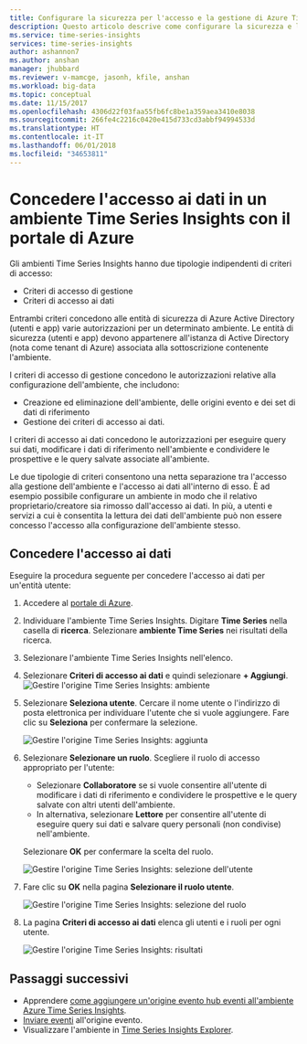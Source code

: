 ```yaml
---
title: Configurare la sicurezza per l'accesso e la gestione di Azure Time Series Insights | Microsoft Docs
description: Questo articolo descrive come configurare la sicurezza e le autorizzazioni come criteri di accesso per la gestione e come criteri di accesso ai dati per proteggere Azure Time Series Insights.
ms.service: time-series-insights
services: time-series-insights
author: ashannon7
ms.author: anshan
manager: jhubbard
ms.reviewer: v-mamcge, jasonh, kfile, anshan
ms.workload: big-data
ms.topic: conceptual
ms.date: 11/15/2017
ms.openlocfilehash: 4306d22f03faa55fb6fc8be1a359aea3410e8038
ms.sourcegitcommit: 266fe4c2216c0420e415d733cd3abbf94994533d
ms.translationtype: HT
ms.contentlocale: it-IT
ms.lasthandoff: 06/01/2018
ms.locfileid: "34653811"
---
```

# <a name="grant-data-access-to-a-time-series-insights-environment-using-azure-portal"></a>Concedere l'accesso ai dati in un ambiente Time Series Insights con il portale di Azure

Gli ambienti Time Series Insights hanno due tipologie indipendenti di criteri di accesso:

* Criteri di accesso di gestione
* Criteri di accesso ai dati

Entrambi criteri concedono alle entità di sicurezza di Azure Active Directory (utenti e app) varie autorizzazioni per un determinato ambiente. Le entità di sicurezza (utenti e app) devono appartenere all'istanza di Active Directory (nota come tenant di Azure) associata alla sottoscrizione contenente l'ambiente.

I criteri di accesso di gestione concedono le autorizzazioni relative alla configurazione dell'ambiente, che includono:
*   Creazione ed eliminazione dell'ambiente, delle origini evento e dei set di dati di riferimento
*   Gestione dei criteri di accesso ai dati.

I criteri di accesso ai dati concedono le autorizzazioni per eseguire query sui dati, modificare i dati di riferimento nell'ambiente e condividere le prospettive e le query salvate associate all'ambiente.

Le due tipologie di criteri consentono una netta separazione tra l'accesso alla gestione dell'ambiente e l'accesso ai dati all'interno di esso. È ad esempio possibile configurare un ambiente in modo che il relativo proprietario/creatore sia rimosso dall'accesso ai dati. In più, a utenti e servizi a cui è consentita la lettura dei dati dell'ambiente può non essere concesso l'accesso alla configurazione dell'ambiente stesso.

## <a name="grant-data-access"></a>Concedere l'accesso ai dati
Eseguire la procedura seguente per concedere l'accesso ai dati per un'entità utente:

1. Accedere al [portale di Azure](https://portal.azure.com).

2. Individuare l'ambiente Time Series Insights. Digitare **Time Series** nella casella di **ricerca**. Selezionare **ambiente Time Series** nei risultati della ricerca. 

3. Selezionare l'ambiente Time Series Insights nell'elenco.
   
4. Selezionare **Criteri di accesso ai dati** e quindi selezionare **+ Aggiungi**.
  ![Gestire l'origine Time Series Insights: ambiente](media/data-access/getstarted-grant-data-access1.png)

5. Selezionare **Seleziona utente**.  Cercare il nome utente o l'indirizzo di posta elettronica per individuare l'utente che si vuole aggiungere. Fare clic su **Seleziona** per confermare la selezione. 

   ![Gestire l'origine Time Series Insights: aggiunta](media/data-access/getstarted-grant-data-access2.png)

6. Selezionare **Selezionare un ruolo**. Scegliere il ruolo di accesso appropriato per l'utente:
   - Selezionare **Collaboratore** se si vuole consentire all'utente di modificare i dati di riferimento e condividere le prospettive e le query salvate con altri utenti dell'ambiente. 
   - In alternativa, selezionare **Lettore** per consentire all'utente di eseguire query sui dati e salvare query personali (non condivise) nell'ambiente.

   Selezionare **OK** per confermare la scelta del ruolo.

   ![Gestire l'origine Time Series Insights: selezione dell'utente](media/data-access/getstarted-grant-data-access3.png)

8. Fare clic su **OK** nella pagina **Selezionare il ruolo utente**.

   ![Gestire l'origine Time Series Insights: selezione del ruolo](media/data-access/getstarted-grant-data-access4.png)

9. La pagina **Criteri di accesso ai dati** elenca gli utenti e i ruoli per ogni utente.

   ![Gestire l'origine Time Series Insights: risultati](media/data-access/getstarted-grant-data-access5.png)

## <a name="next-steps"></a>Passaggi successivi
* Apprendere [come aggiungere un'origine evento hub eventi all'ambiente Azure Time Series Insights](time-series-insights-how-to-add-an-event-source-eventhub.md).
* [Inviare eventi](time-series-insights-send-events.md) all'origine evento.
* Visualizzare l'ambiente in [Time Series Insights Explorer](https://insights.timeseries.azure.com).
